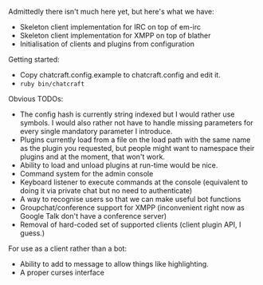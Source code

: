 
Admittedly there isn't much here yet, but here's what we have:

* Skeleton client implementation for IRC on top of em-irc
* Skeleton client implementation for XMPP on top of blather
* Initialisation of clients and plugins from configuration

Getting started:

* Copy chatcraft.config.example to chatcraft.config and edit it.
* `ruby bin/chatcraft`

Obvious TODOs:

* The config hash is currently string indexed but I would rather use symbols. I would also rather not have to handle missing parameters for every single mandatory parameter I introduce.
* Plugins currently load from a file on the load path with the same name as the plugin you requested, but people might want to namespace their plugins and at the moment, that won't work.
* Ability to load and unload plugins at run-time would be nice.
* Command system for the admin console
* Keyboard listener to execute commands at the console (equivalent to doing it via private chat but no need to authenticate)
* A way to recognise users so that we can make useful bot functions
* Groupchat/conference support for XMPP (inconvenient right now as Google Talk don't have a conference server)
* Removal of hard-coded set of supported clients (client plugin API, I guess.)

For use as a client rather than a bot:

* Ability to add to message to allow things like highlighting.
* A proper curses interface

